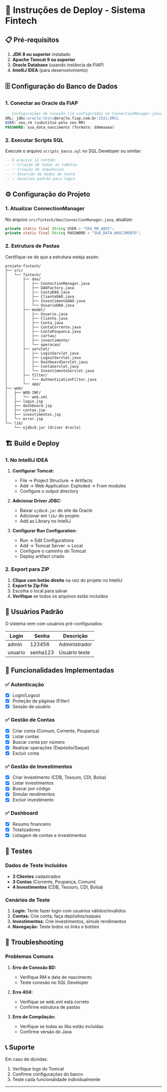 # 🚀 Instruções de Deploy - Sistema Fintech

## 📋 Pré-requisitos

1. **JDK 8 ou superior** instalado
2. **Apache Tomcat 9 ou superior**
3. **Oracle Database** (usando instância da FIAP)
4. **IntelliJ IDEA** (para desenvolvimento)

## 🗄️ Configuração do Banco de Dados

### 1. Conectar ao Oracle da FIAP

```sql
-- Configurações de conexão (já configuradas no ConnectionManager.java)
URL: jdbc:oracle:thin:@oracle.fiap.com.br:1521:ORCL
USER: seu_rm (substitua pelo seu RM)
PASSWORD: sua_data_nascimento (formato: ddmmaaaa)
```

### 2. Executar Scripts SQL

Execute o arquivo `scripts_banco.sql` no SQL Developer ou similar:

```sql
-- O arquivo já contém:
-- ✅ Criação de todas as tabelas
-- ✅ Criação de sequências
-- ✅ Inserção de dados de teste
-- ✅ Usuários padrão para login
```

## ⚙️ Configuração do Projeto

### 1. Atualizar ConnectionManager

No arquivo `src/fintech/dao/ConnectionManager.java`, atualize:

```java
private static final String USER = "SEU_RM_AQUI";
private static final String PASSWORD = "SUA_DATA_NASCIMENTO";
```

### 2. Estrutura de Pastas

Certifique-se de que a estrutura esteja assim:

```
projeto-fintech/
├── src/
│   └── fintech/
│       ├── dao/
│       │   ├── ConnectionManager.java
│       │   ├── DAOFactory.java
│       │   ├── ContaDAO.java
│       │   ├── ClienteDAO.java
│       │   ├── InvestimentoDAO.java
│       │   └── UsuarioDAO.java
│       ├── model/
│       │   ├── Usuario.java
│       │   ├── Cliente.java
│       │   ├── Conta.java
│       │   ├── ContaCorrente.java
│       │   ├── ContaPoupanca.java
│       │   ├── cartao/
│       │   ├── investimento/
│       │   └── operacao/
│       ├── servlet/
│       │   ├── LoginServlet.java
│       │   ├── LogoutServlet.java
│       │   ├── DashboardServlet.java
│       │   ├── ContaServlet.java
│       │   └── InvestimentoServlet.java
│       ├── filter/
│       │   └── AuthenticationFilter.java
│       └── app/
├── web/
│   ├── WEB-INF/
│   │   └── web.xml
│   ├── login.jsp
│   ├── dashboard.jsp
│   ├── contas.jsp
│   ├── investimentos.jsp
│   └── error.jsp
└── lib/
    └── ojdbc8.jar (driver Oracle)
```

## 🏗️ Build e Deploy

### 1. No IntelliJ IDEA

1. **Configurar Tomcat:**
    - File → Project Structure → Artifacts
    - Add → Web Application: Exploded → From modules
    - Configure o output directory

2. **Adicionar Driver JDBC:**
    - Baixar `ojdbc8.jar` do site da Oracle
    - Adicionar em `lib/` do projeto
    - Add as Library no IntelliJ

3. **Configurar Run Configuration:**
    - Run → Edit Configurations
    - Add → Tomcat Server → Local
    - Configure o caminho do Tomcat
    - Deploy artifact criado

### 2. Export para ZIP

1. **Clique com botão direito** na raiz do projeto no IntelliJ
2. **Export to Zip File**
3. Escolha o local para salvar
4. **Verifique** se todos os arquivos estão incluídos

## 🔐 Usuários Padrão

O sistema vem com usuários pré-configurados:

| Login   | Senha    | Descrição    |
|---------|----------|--------------|
| admin   | 123456   | Administrador|
| usuario | senha123 | Usuário teste|

## 🚀 Funcionalidades Implementadas

### ✅ Autenticação
- [x] Login/Logout
- [x] Proteção de páginas (Filter)
- [x] Sessão de usuário

### ✅ Gestão de Contas
- [x] Criar conta (Comum, Corrente, Poupança)
- [x] Listar contas
- [x] Buscar conta por número
- [x] Realizar operações (Depósito/Saque)
- [x] Excluir conta

### ✅ Gestão de Investimentos
- [x] Criar investimento (CDB, Tesouro, CDI, Bolsa)
- [x] Listar investimentos
- [x] Buscar por código
- [x] Simular rendimentos
- [x] Excluir investimento

### ✅ Dashboard
- [x] Resumo financeiro
- [x] Totalizadores
- [x] Listagem de contas e investimentos

## 🧪 Testes

### Dados de Teste Incluídos

- **3 Clientes** cadastrados
- **3 Contas** (Corrente, Poupança, Comum)
- **4 Investimentos** (CDB, Tesouro, CDI, Bolsa)

### Cenários de Teste

1. **Login:** Tente fazer login com usuários válidos/inválidos
2. **Contas:** Crie conta, faça depósitos/saques
3. **Investimentos:** Crie investimentos, simule rendimentos
4. **Navegação:** Teste todos os links e botões

## 🔧 Troubleshooting

### Problemas Comuns

1. **Erro de Conexão BD:**
    - Verifique RM e data de nascimento
    - Teste conexão no SQL Developer

2. **Erro 404:**
    - Verifique se web.xml está correto
    - Confirme estrutura de pastas

3. **Erro de Compilação:**
    - Verifique se todas as libs estão incluídas
    - Confirme versão do Java

## 📞 Suporte

Em caso de dúvidas:
1. Verifique logs do Tomcat
2. Confirme configurações do banco
3. Teste cada funcionalidade individualmente

---